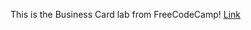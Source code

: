 This is the Business Card lab from FreeCodeCamp!
[Link](https://lykaiio.github.io/fcc-businesscard)

